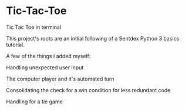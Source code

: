 # Tic-Tac-Toe
Tic Tac Toe in terminal

This project's roots are an initial following of a Sentdex Python 3 basics tutorial. 

A few of the things I added myself:
  
  Handling unexpected user input
  
  The computer player and it's automated turn
  
  Consolidating the check for a win condition for less redundant code
  
  Handling for a tie game
